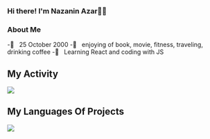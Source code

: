 ### Hi there! I'm Nazanin Azar👩🏻

<h3>About Me</h3>
-🧁 &nbsp; 25 October 2000
-🧠 &nbsp; enjoying of book, movie, fitness, traveling, drinking coffee
-🌷 &nbsp; Learning React and coding with JS 



## My Activity
<img src="https://github-readme-stats.vercel.app/api?username=Nazanin-Azar&show_icons=true&theme=tokyonight" />

## My Languages Of Projects
<img src="https://github-readme-stats.vercel.app/api/top-langs/?username=Nazanin-Azar&layout=pie" />


